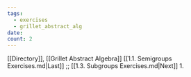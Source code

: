 ```yaml
---
tags:
  - exercises
  - grillet_abstract_alg
date:
count: 2
---
```

[[Directory]], [[Grillet Abstract Algebra]]
[[1.1. Semigroups Exercises.md|Last]] ;; [[1.3. Subgroups Exercises.md|Next]]
1. 